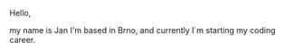 Hello,

my name is Jan I'm based in Brno, and currently I´m starting my coding career.
<!---
Vincasmen/Vincasmen is a ✨ special ✨ repository because its `README.md` (this file) appears on your GitHub profile.
You can click the Preview link to take a look at your changes.
--->
